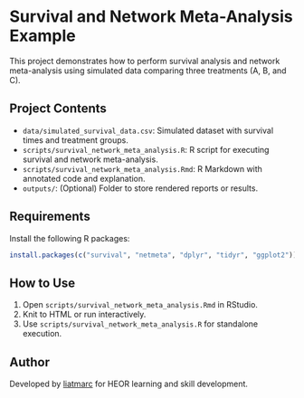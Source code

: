 
# Survival and Network Meta-Analysis Example

This project demonstrates how to perform survival analysis and network meta-analysis using simulated data comparing three treatments (A, B, and C).

## Project Contents

- `data/simulated_survival_data.csv`: Simulated dataset with survival times and treatment groups.
- `scripts/survival_network_meta_analysis.R`: R script for executing survival and network meta-analysis.
- `scripts/survival_network_meta_analysis.Rmd`: R Markdown with annotated code and explanation.
- `outputs/`: (Optional) Folder to store rendered reports or results.

## Requirements

Install the following R packages:

```r
install.packages(c("survival", "netmeta", "dplyr", "tidyr", "ggplot2"))
```

## How to Use

1. Open `scripts/survival_network_meta_analysis.Rmd` in RStudio.
2. Knit to HTML or run interactively.
3. Use `scripts/survival_network_meta_analysis.R` for standalone execution.

## Author

Developed by [liatmarc](https://github.com/liatmarc) for HEOR learning and skill development.
